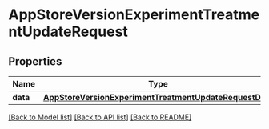 # AppStoreVersionExperimentTreatmentUpdateRequest

## Properties
Name | Type | Description | Notes
------------ | ------------- | ------------- | -------------
**data** | [**AppStoreVersionExperimentTreatmentUpdateRequestData**](AppStoreVersionExperimentTreatmentUpdateRequestData.md) |  | 

[[Back to Model list]](../README.md#documentation-for-models) [[Back to API list]](../README.md#documentation-for-api-endpoints) [[Back to README]](../README.md)


